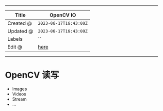 -----

| Title     | OpenCV IO                                             |
| --------- | ----------------------------------------------------- |
| Created @ | `2023-06-17T16:43:00Z`                                |
| Updated @ | `2023-06-17T16:43:00Z`                                |
| Labels    | \`\`                                                  |
| Edit @    | [here](https://github.com/junxnone/aiwiki/issues/426) |

-----

# OpenCV 读写

  - Images
  - Videos
  - Stream
  - ...
